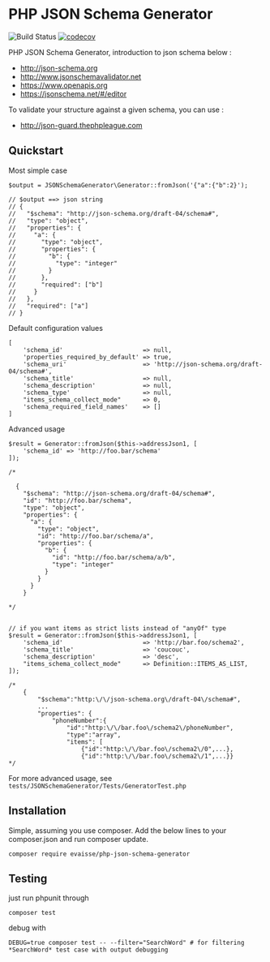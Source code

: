 # PHP JSON Schema Generator 

![Build Status](https://travis-ci.org/evaisse/php-json-schema-generator.svg?branch=master#)
[![codecov](https://codecov.io/gh/evaisse/php-json-schema-generator/branch/master/graph/badge.svg)](https://codecov.io/gh/evaisse/php-json-schema-generator)

PHP JSON Schema Generator, introduction to json schema below :
 
 - http://json-schema.org
 - http://www.jsonschemavalidator.net
 - https://www.openapis.org
 - https://jsonschema.net/#/editor
 
To validate your structure against a given schema, you can use :

 - http://json-guard.thephpleague.com


## Quickstart

Most simple case

    $output = JSONSchemaGenerator\Generator::fromJson('{"a":{"b":2}');
     
    // $output ==> json string
    // {
    //   "$schema": "http://json-schema.org/draft-04/schema#",
    //   "type": "object",
    //   "properties": {
    //     "a": {
    //       "type": "object",
    //       "properties": {
    //         "b": {
    //           "type": "integer"
    //         }
    //       },
    //       "required": ["b"]
    //     }
    //   },
    //   "required": ["a"]
    // }

Default configuration values 

    [
        'schema_id'                      => null,
        'properties_required_by_default' => true,
        'schema_uri'                     => 'http://json-schema.org/draft-04/schema#',
        'schema_title'                   => null,
        'schema_description'             => null,
        'schema_type'                    => null,
        "items_schema_collect_mode"      => 0,
        'schema_required_field_names'    => []
    ]

Advanced usage 

    $result = Generator::fromJson($this->addressJson1, [
        'schema_id' => 'http://foo.bar/schema'
    ]);
    
    /*
    
      {
        "$schema": "http://json-schema.org/draft-04/schema#",
        "id": "http://foo.bar/schema",
        "type": "object",
        "properties": {
          "a": {
            "type": "object",
            "id": "http://foo.bar/schema/a",
            "properties": {
              "b": {
                "id": "http://foo.bar/schema/a/b",
                "type": "integer"
              }
            }
          }
        }
    
    */
    
    
    // if you want items as strict lists instead of "anyOf" type
    $result = Generator::fromJson($this->addressJson1, [
        'schema_id'                      => 'http://bar.foo/schema2',
        'schema_title'                   => 'coucouc',
        'schema_description'             => 'desc',
        "items_schema_collect_mode"      => Definition::ITEMS_AS_LIST,
    ]);
    
    /*
        {
            "$schema":"http:\/\/json-schema.org\/draft-04\/schema#",
            ...
            "properties": {
                "phoneNumber":{
                    "id":"http:\/\/bar.foo\/schema2\/phoneNumber",
                    "type":"array",
                    "items": [ 
                        {"id":"http:\/\/bar.foo\/schema2\/0",...},
                        {"id":"http:\/\/bar.foo\/schema2\/1",...}}
    */
   

For more advanced usage, see `tests/JSONSchemaGenerator/Tests/GeneratorTest.php`
 

## Installation 

Simple, assuming you use composer. Add the below lines to your composer.json and run composer update.  

    composer require evaisse/php-json-schema-generator

    
## Testing

just run phpunit through

    composer test
    
debug with 

    DEBUG=true composer test -- --filter="SearchWord" # for filtering *SearchWord* test case with output debugging

